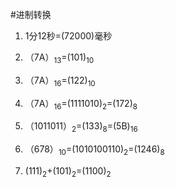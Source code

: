 
#进制转换

1. 1分12秒=(72000)毫秒

2. （7A）<sub>13</sub>=(101)<sub>10</sub>

3. （7A）<sub>16</sub>=(122)<sub>10</sub>

4. （7A）<sub>16</sub>=(1111010)<sub>2</sub>=(172)<sub>8</sub>

5. （1011011）<sub>2</sub>=(133)<sub>8</sub>=(5B)<sub>16</sub>

6. （678）<sub>10</sub>=(1010100110)<sub>2</sub>=(1246)<sub>8</sub>

7. (111)<sub>2</sub>+(101)<sub>2</sub>=(1100)<sub>2</sub>

